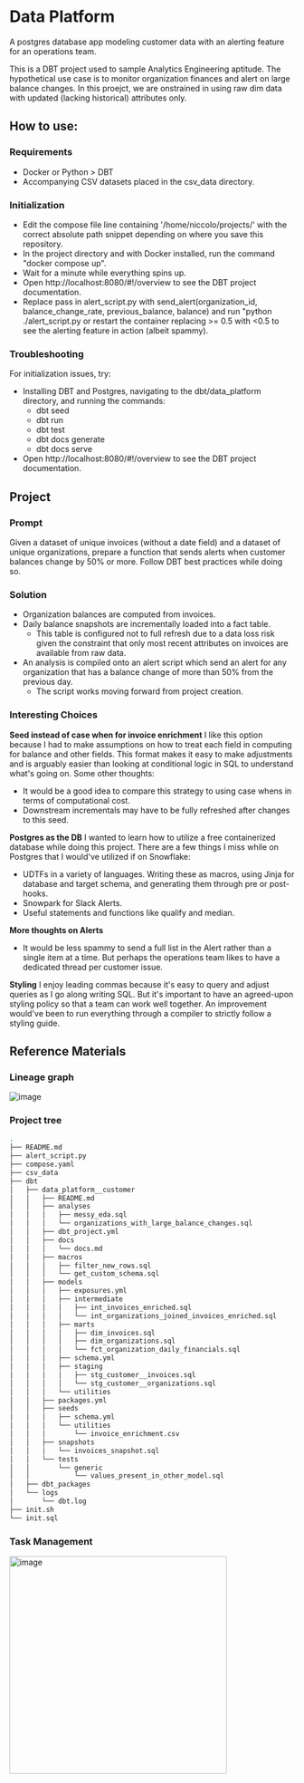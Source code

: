 # Data Platform

A postgres database app modeling customer data with an alerting feature for an operations team. 

This is a DBT project used to sample Analytics Engineering aptitude. The hypothetical use case is to monitor organization finances and alert on large balance changes. In this proejct, we are onstrained in using raw dim data with updated (lacking historical) attributes only.

## How to use:

### Requirements
- Docker or Python > DBT
- Accompanying CSV datasets placed in the csv_data directory.

### Initialization
- Edit the compose file line containing '/home/niccolo/projects/' with the correct absolute path snippet depending on where you save this repository.
- In the project directory and with Docker installed, run the command "docker compose up".
- Wait for a minute while everything spins up.
- Open http://localhost:8080/#!/overview to see the DBT project documentation.
- Replace pass in alert_script.py with send_alert(organization_id, balance_change_rate, previous_balance, balance) and run "python ./alert_script.py or restart the container replacing >= 0.5 with <0.5 to see the alerting feature in action (albeit spammy).

### Troubleshooting
For initialization issues, try:
- Installing DBT and Postgres, navigating to the dbt/data_platform directory, and running the commands:
  - dbt seed
  - dbt run
  - dbt test
  - dbt docs generate
  - dbt docs serve
- Open http://localhost:8080/#!/overview to see the DBT project documentation.

## Project 

### Prompt

Given a dataset of unique invoices (without a date field) and a dataset of unique organizations, prepare a function that sends alerts when customer balances change by 50% or more. Follow DBT best practices while doing so.

### Solution
- Organization balances are computed from invoices.
- Daily balance snapshots are incrementally loaded into a fact table.
  - This table is configured not to full refresh due to a data loss risk given the constraint that only most recent attributes on invoices are available from raw data.
- An analysis is compiled onto an alert script which send an alert for any organization that has a balance change of more than 50% from the previous day.
  - The script works moving forward from project creation.

### Interesting Choices

**Seed instead of case when for invoice enrichment**
I like this option because I had to make assumptions on how to treat each field in computing for balance and other fields. This format makes it easy to make adjustments and is arguably easier than looking at conditional logic in SQL to understand what's going on. Some other thoughts:
- It would be a good idea to compare this strategy to using case whens in terms of computational cost.
- Downstream incrementals may have to be fully refreshed after changes to this seed.

**Postgres as the DB**
I wanted to learn how to utilize a free containerized database while doing this project. There are a few things I miss while on Postgres that I would've utilized if on Snowflake:
- UDTFs in a variety of languages. Writing these as macros, using Jinja for database and target schema, and generating them through pre or post-hooks.
- Snowpark for Slack Alerts.
- Useful statements and functions like qualify and median.

**More thoughts on Alerts**
- It would be less spammy to send a full list in the Alert rather than a single item at a time. But perhaps the operations team likes to have a dedicated thread per customer issue.

**Styling**
I enjoy leading commas because it's easy to query and adjust queries as I go along writing SQL. But it's important to have an agreed-upon styling policy so that a team can work well together. An improvement would've been to run everything through a compiler to strictly follow a styling guide.

## Reference Materials
### Lineage graph

![image](https://github.com/niccoloalexander/data_platform/assets/44615193/cb5bef22-0f99-457a-a0fa-82b76b0e6d7d)

### Project tree

```bash
.
├── README.md
├── alert_script.py
├── compose.yaml
├── csv_data
├── dbt
│   ├── data_platform__customer
│   │   ├── README.md
│   │   ├── analyses
│   │   │   ├── messy_eda.sql
│   │   │   └── organizations_with_large_balance_changes.sql
│   │   ├── dbt_project.yml
│   │   ├── docs
│   │   │   └── docs.md
│   │   ├── macros
│   │   │   ├── filter_new_rows.sql
│   │   │   └── get_custom_schema.sql
│   │   ├── models
│   │   │   ├── exposures.yml
│   │   │   ├── intermediate
│   │   │   │   ├── int_invoices_enriched.sql
│   │   │   │   └── int_organizations_joined_invoices_enriched.sql
│   │   │   ├── marts
│   │   │   │   ├── dim_invoices.sql
│   │   │   │   ├── dim_organizations.sql
│   │   │   │   └── fct_organization_daily_financials.sql
│   │   │   ├── schema.yml
│   │   │   ├── staging
│   │   │   │   ├── stg_customer__invoices.sql
│   │   │   │   └── stg_customer__organizations.sql
│   │   │   └── utilities
│   │   ├── packages.yml
│   │   ├── seeds
│   │   │   ├── schema.yml
│   │   │   └── utilities
│   │   │       └── invoice_enrichment.csv
│   │   ├── snapshots
│   │   │   └── invoices_snapshot.sql
│   │   └── tests
│   │       └── generic
│   │           └── values_present_in_other_model.sql
│   ├── dbt_packages
│   └── logs
│       └── dbt.log
├── init.sh
└── init.sql
```
### Task Management

<img width="384" alt="image" src="https://github.com/niccoloalexander/data_platform/assets/44615193/9b5a6b9e-7d4e-48a5-b10e-c99036b6e38f">

